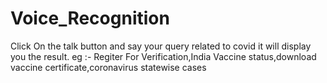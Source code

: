 # Voice_Recognition

Click On the talk button and say your query related to covid it will display you the result.
 eg :- Regiter For Verification,India Vaccine status,download vaccine certificate,coronavirus statewise cases
